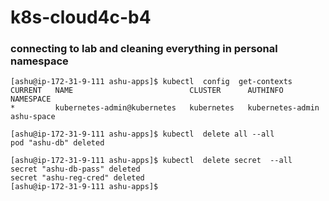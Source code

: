 # k8s-cloud4c-b4

### connecting to lab and cleaning everything in personal namespace

```
[ashu@ip-172-31-9-111 ashu-apps]$ kubectl  config  get-contexts 
CURRENT   NAME                          CLUSTER      AUTHINFO           NAMESPACE
*         kubernetes-admin@kubernetes   kubernetes   kubernetes-admin   ashu-space

[ashu@ip-172-31-9-111 ashu-apps]$ kubectl  delete all --all
pod "ashu-db" deleted

[ashu@ip-172-31-9-111 ashu-apps]$ kubectl  delete secret  --all
secret "ashu-db-pass" deleted
secret "ashu-reg-cred" deleted
[ashu@ip-172-31-9-111 ashu-apps]$ 
```
